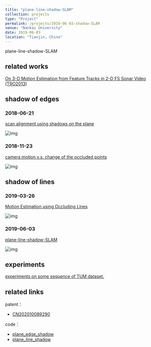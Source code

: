 ```yaml
---
title: "plane-line-shadow-SLAM"
collection: projects
type: "Project"
permalink: /projects/2019-06-03-shadow-SLAM
venue: "Nankai University"
date: 2019-06-03
location: "Tianjin, China"
---
```


plane-line-shadow-SLAM

## related works

<a href="http://sunqinxuan.github.io/files/projects-2019-06-03-related-work.pdf">On 3-D Motion Estimation from Feature Tracks in 2-D FS Sonar Video (TRO2013)</a>

## shadow of edges

### 2018-06-21

<a href="http://sunqinxuan.github.io/files/projects-2019-06-03-edge-shadow-1.pdf">scan alignment using shadows on the plane</a>

![img](https://sunqinxuan.github.io/images/projects-2019-06-03-img1.png)

### 2018-11-23

<a href="http://sunqinxuan.github.io/files/projects-2019-06-03-edge-shadow-2.pdf">camera motion v.s. change of the occluded points</a>

![img](https://sunqinxuan.github.io/images/projects-2019-06-03-img2.png)

## shadow of lines

### 2019-03-26

<a href="http://sunqinxuan.github.io/files/projects-2019-06-03-line-shadow-1.pdf">Motion Estimation using Occluding Lines</a>

![img](https://sunqinxuan.github.io/images/projects-2019-06-03-img3.png)

### 2019-06-03

<a href="http://sunqinxuan.github.io/files/projects-2019-06-03-line-shadow-2.pdf">plane-line-shadow-SLAM</a>

![img](https://sunqinxuan.github.io/images/projects-2019-06-03-img4.png)

## experiments

<a href="http://sunqinxuan.github.io/files/projects-2019-06-03-expr.pdf">experiments on some sequence of TUM dataset.</a>

## related links

patent：
- [CN202010089290](http://sunqinxuan.github.io/files/publications-2020-06-12-patent-CN202010089290.pdf)

code：
- [plane_edge_shadow](https://github.com/sunqinxuan/plane_edge_shadow)
- [plane_line_shadow](https://github.com/sunqinxuan/plane_line_shadow)